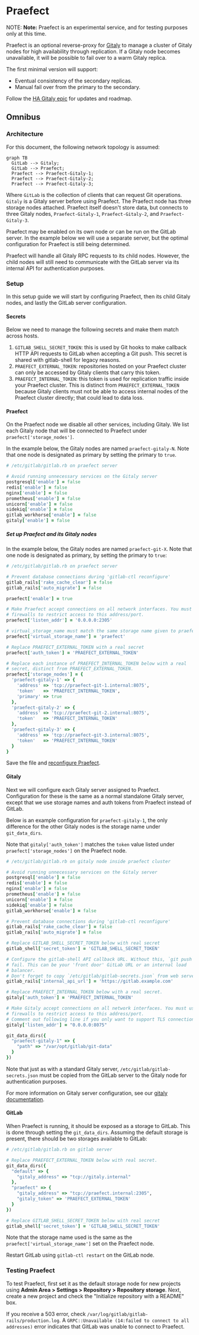 # Praefect

NOTE: **Note:** Praefect is an experimental service, and for testing purposes only at
this time.

Praefect is an optional reverse-proxy for [Gitaly](../index.md) to manage a
cluster of Gitaly nodes for high availability through replication.
If a Gitaly node becomes unavailable, it will be possible to fail over to a
warm Gitaly replica.

The first minimal version will support:

- Eventual consistency of the secondary replicas.
- Manual fail over from the primary to the secondary.

Follow the [HA Gitaly epic](https://gitlab.com/groups/gitlab-org/-/epics/1489)
for updates and roadmap.

## Omnibus

### Architecture

For this document, the following network topology is assumed:

```mermaid
graph TB
  GitLab --> Gitaly;
  GitLab --> Praefect;
  Praefect --> Praefect-Gitaly-1;
  Praefect --> Praefect-Gitaly-2;
  Praefect --> Praefect-Gitaly-3;
```

Where `GitLab` is the collection of clients that can request Git operations.
`Gitaly` is a Gitaly server before using Praefect. The Praefect node has three
storage nodes attached. Praefect itself doesn't store data, but connects to
three Gitaly nodes, `Praefect-Gitaly-1`,  `Praefect-Gitaly-2`, and `Praefect-Gitaly-3`.

Praefect may be enabled on its own node or can be run on the GitLab server.
In the example below we will use a separate server, but the optimal configuration
for Praefect is still being determined.

Praefect will handle all Gitaly RPC requests to its child nodes. However, the child nodes
will still need to communicate with the GitLab server via its internal API for authentication
purposes.

### Setup

In this setup guide we will start by configuring Praefect, then its child
Gitaly nodes, and lastly the GitLab server configuration.

#### Secrets

Below we need to manage the following secrets and make them match across hosts.

1.  `GITLAB_SHELL_SECRET_TOKEN`: this is used by Git hooks to make
    callback HTTP API requests to GitLab when accepting a Git push. This
    secret is shared with gitlab-shell for legacy reasons.
2.  `PRAEFECT_EXTERNAL_TOKEN`: repositories hosted on your Praefect
    cluster can only be accessed by Gitaly clients that carry this
    token.
3.  `PRAEFECT_INTERNAL_TOKEN`: this token is used for replication
    traffic inside your Praefect cluster. This is distinct from
    `PRAEFECT_EXTERNAL_TOKEN` because Gitaly clients must not be able to
    access internal nodes of the Praefect cluster directly; that could
    lead to data loss.

#### Praefect

On the Praefect node we disable all other services, including Gitaly. We list each
Gitaly node that will be connected to Praefect under `praefect['storage_nodes']`.

In the example below, the Gitaly nodes are named `praefect-gitaly-N`. Note that one
node is designated as primary by setting the primary to `true`.

```ruby
# /etc/gitlab/gitlab.rb on praefect server

# Avoid running unnecessary services on the Gitaly server
postgresql['enable'] = false
redis['enable'] = false
nginx['enable'] = false
prometheus['enable'] = false
unicorn['enable'] = false
sidekiq['enable'] = false
gitlab_workhorse['enable'] = false
gitaly['enable'] = false
```

##### Set up Praefect and its Gitaly nodes

In the example below, the Gitaly nodes are named `praefect-git-X`. Note that one node is designated as
primary, by setting the primary to `true`:

```ruby
# /etc/gitlab/gitlab.rb on praefect server

# Prevent database connections during 'gitlab-ctl reconfigure'
gitlab_rails['rake_cache_clear'] = false
gitlab_rails['auto_migrate'] = false

praefect['enable'] = true

# Make Praefect accept connections on all network interfaces. You must use
# firewalls to restrict access to this address/port.
praefect['listen_addr'] = '0.0.0.0:2305'

# virtual_storage_name must match the same storage name given to praefect in git_data_dirs
praefect['virtual_storage_name'] = 'praefect'

# Replace PRAEFECT_EXTERNAL_TOKEN with a real secret
praefect['auth_token'] = 'PRAEFECT_EXTERNAL_TOKEN'

# Replace each instance of PRAEFECT_INTERNAL_TOKEN below with a real
# secret, distinct from PRAEFECT_EXTERNAL_TOKEN.
praefect['storage_nodes'] = {
  'praefect-gitaly-1' => {
    'address' => 'tcp://praefect-git-1.internal:8075',
    'token'   => 'PRAEFECT_INTERNAL_TOKEN',
    'primary' => true
  },
  'praefect-gitaly-2' => {
    'address' => 'tcp://praefect-git-2.internal:8075',
    'token'   => 'PRAEFECT_INTERNAL_TOKEN'
  },
  'praefect-gitaly-3' => {
    'address' => 'tcp://praefect-git-3.internal:8075',
    'token'   => 'PRAEFECT_INTERNAL_TOKEN'
  }
}
```

Save the file and [reconfigure Praefect](../restart_gitlab.md#omnibus-gitlab-reconfigure).

#### Gitaly

Next we will configure each Gitaly server assigned to Praefect.  Configuration for these
is the same as a normal standalone Gitaly server, except that we use storage names and
auth tokens from Praefect instead of GitLab.

Below is an example configuration for `praefect-gitaly-1`, the only difference for the
other Gitaly nodes is the storage name under `git_data_dirs`.

Note that `gitaly['auth_token']` matches the `token` value listed under `praefect['storage_nodes']`
on the Praefect node.

```ruby
# /etc/gitlab/gitlab.rb on gitaly node inside praefect cluster

# Avoid running unnecessary services on the Gitaly server
postgresql['enable'] = false
redis['enable'] = false
nginx['enable'] = false
prometheus['enable'] = false
unicorn['enable'] = false
sidekiq['enable'] = false
gitlab_workhorse['enable'] = false

# Prevent database connections during 'gitlab-ctl reconfigure'
gitlab_rails['rake_cache_clear'] = false
gitlab_rails['auto_migrate'] = false

# Replace GITLAB_SHELL_SECRET_TOKEN below with real secret
gitlab_shell['secret_token'] = 'GITLAB_SHELL_SECRET_TOKEN'

# Configure the gitlab-shell API callback URL. Without this, `git push` will
# fail. This can be your 'front door' GitLab URL or an internal load
# balancer.
# Don't forget to copy `/etc/gitlab/gitlab-secrets.json` from web server to Gitaly server.
gitlab_rails['internal_api_url'] = 'https://gitlab.example.com'

# Replace PRAEFECT_INTERNAL_TOKEN below with a real secret.
gitaly['auth_token'] = 'PRAEFECT_INTERNAL_TOKEN'

# Make Gitaly accept connections on all network interfaces. You must use
# firewalls to restrict access to this address/port.
# Comment out following line if you only want to support TLS connections
gitaly['listen_addr'] = "0.0.0.0:8075"

git_data_dirs({
  "praefect-gitaly-1" => {
    "path" => "/var/opt/gitlab/git-data"
  }
})
```

Note that just as with a standard Gitaly server, `/etc/gitlab/gitlab-secrets.json` must
be copied from the GitLab server to the Gitaly node for authentication purposes.

For more information on Gitaly server configuration, see our [gitaly documentation](index.md#3-gitaly-server-configuration).

#### GitLab

When Praefect is running, it should be exposed as a storage to GitLab. This
is done through setting the `git_data_dirs`. Assuming the default storage
is present, there should be two storages available to GitLab:

```ruby
# /etc/gitlab/gitlab.rb on gitlab server

# Replace PRAEFECT_EXTERNAL_TOKEN below with real secret.
git_data_dirs({
  "default" => {
    "gitaly_address" => "tcp://gitaly.internal"
  },
  "praefect" => {
    "gitaly_address" => "tcp://praefect.internal:2305",
    "gitaly_token" => 'PRAEFECT_EXTERNAL_TOKEN'
  }
})

# Replace GITLAB_SHELL_SECRET_TOKEN below with real secret
gitlab_shell['secret_token'] = 'GITLAB_SHELL_SECRET_TOKEN'
```

Note that the storage name used is the same as the `praefect['virtual_storage_name']` set
on the Praefect node.

Restart GitLab using `gitlab-ctl restart` on the GitLab node.

### Testing Praefect

To test Praefect, first set it as the default storage node for new projects
using **Admin Area > Settings > Repository > Repository storage**. Next,
create a new project and check the "Initialize repository with a README" box.

If you receive a 503 error, check `/var/log/gitlab/gitlab-rails/production.log`.
A `GRPC::Unavailable (14:failed to connect to all addresses)` error indicates
that GitLab was unable to connect to Praefect.
